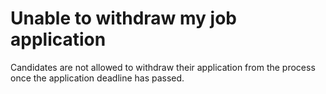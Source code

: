 # Unable to withdraw my job application

Candidates are not allowed to withdraw their application from the process once the application deadline has passed. 

